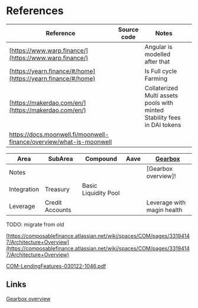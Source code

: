# References


| Reference                                                           | Source code | Notes                                                                    |     |
| ------------------------------------------------------------------- | ----------- | ------------------------------------------------------------------------ | --- |
| [https://www.warp.finance/](https://www.warp.finance/)              |             | Angular is modelled after that                                           |     |
| [https://yearn.finance/#/home](https://yearn.finance/#/home)        |             | Is Full cycle Farming                                                    |     |
| [https://makerdao.com/en/](https://makerdao.com/en/)                |             | Collaterized Multi assets pools with minted Stability fees in DAI tokens |     |
| https://docs.moonwell.fi/moonwell-finance/overview/what-is-moonwell |             |                                                                          |     |



| Area        | SubArea         | Compound             | Aave | [Gearbox](https://static.gearbox.fi/docs/Gearbox.pdf) |
| ----------- | --------------- | -------------------- | ---- | ----------------------------------------------------- |
| Notes       |                 |                      |      |        [Gearbox overview]!                                               |
| Integration | Treasury        | Basic Liquidity Pool |      |                                                       |
| Leverage    | Credit Accounts |                      |      | Leverage with magin health                            |



TODO: migrate from old

[https://composablefinance.atlassian.net/wiki/spaces/COM/pages/33194147/Architecture+Overview](https://composablefinance.atlassian.net/wiki/spaces/COM/pages/33194147/Architecture+Overview)

[COM-LendingFeatures-030122-1046.pdf](references/COM-LendingFeatures-030122-1046.pdf)


## Links

[Gearbox overview](https://medium.com/gearbox-protocol/leverage-2-0-credit-account-as-a-defi-primitive-8be6ea86e883)